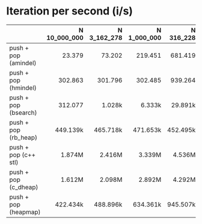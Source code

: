 # Iteration per second (i/s)

|                      |N 10_000_000|N 3_162_278|N 1_000_000|N 316_228|N 100_000|N 31_623|N 10_000|  N 3162|  N 1000|   N 316|   N 100|    N 32|    N 10|
|:---------------------|-----------:|----------:|----------:|--------:|--------:|-------:|-------:|-------:|-------:|-------:|-------:|-------:|-------:|
|push + pop (amindel)  |      23.379|     73.202|    219.451|  681.419|   2.132k|  6.471k| 20.204k| 64.200k|221.818k|650.722k|  1.575M|  2.572M|  3.414M|
|push + pop (hmindel)  |     302.863|    301.796|    302.485|  939.264|   2.804k|  7.771k| 21.811k| 56.023k|184.781k|450.169k|  1.178M|  1.797M|  2.210M|
|push + pop (bsearch)  |     312.077|     1.028k|     6.333k|  29.891k|  95.874k|373.057k|787.667k|  1.505M|  1.855M|  2.139M|  2.658M|  3.254M|  3.926M|
|push + pop (rb_heap)  |    449.139k|   465.718k|   471.653k| 452.495k| 472.175k|498.011k|527.998k|598.248k|687.435k|782.290k|  1.008M|  1.195M|  1.713M|
|push + pop (c++ stl)  |      1.874M|     2.416M|     3.339M|   4.536M|   5.278M|  6.080M|  6.170M|  6.686M|  7.206M|  7.411M|  7.768M|  8.131M|  8.535M|
|push + pop (c_dheap)  |      1.612M|     2.098M|     2.892M|   4.292M|   5.472M|  6.343M|  7.008M|  7.858M|  8.245M|  8.714M|  9.706M| 10.415M| 10.852M|
|push + pop (heapmap)  |    422.434k|   488.896k|   634.361k| 945.507k|   1.429M|  1.683M|  1.975M|  2.047M|  2.347M|  2.431M|  2.868M|  3.051M|  3.678M|
